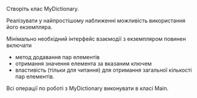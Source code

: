 Створіть клас MyDictionary.

Реалізувати у найпростішому наближенні можливість використання його екземпляра.

Мінімально необхідний інтерфейс взаємодії з екземпляром повинен включати
- метод додавання пар елементів
- отримання значення елемента за вказаним ключем
- властивість (тільки для читання) для отримання загальної кількості пар елементів.

Всі операції по роботі з MyDictionary виконувати в класі Main.